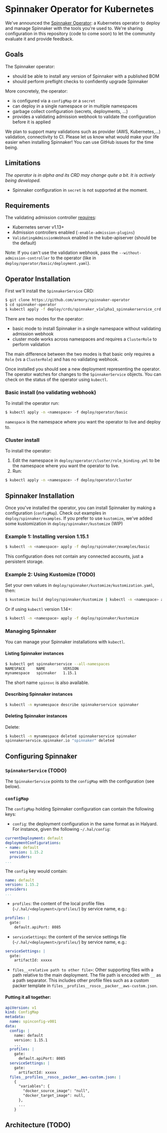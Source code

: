 # Spinnaker Operator for Kubernetes

We've announced the [Spinnaker Operator](https://blog.armory.io/spinnaker-operator/): a Kubernetes operator to deploy and manage Spinnaker with the tools you're used to. We're sharing configuration in this repository (code to come soon) to let the community evaluate it and provide feedback.

## Goals
The Spinnaker operator:
- should be able to install any version of Spinnaker with a published BOM
- should perform preflight checks to confidently upgrade Spinnaker

More concretely, the operator:
- is configured via a `configMap` or a `secret`
- can deploy in a single namespace or in multiple namespaces
- garbage collect configuration (secrets, deployments, ...)
- provides a validating admission webhook to validate the configuration before it is applied

We plan to support many validations such as provider (AWS, Kubernetes,...) validation, connectivity to CI. Please let us know what would make your life easier when installing Spinnaker! You can use GitHub issues for the time being.


## Limitations
*The operator is in alpha and its CRD may change quite a bit. It is actively being developed.*
- Spinnaker configuration in `secret` is not supported at the moment.

## Requirements
The validating admission controller [requires](https://kubernetes.io/docs/reference/access-authn-authz/extensible-admission-controllers/#prerequisites):
- Kubernetes server v1.13+
- Admission controllers enabled (`-enable-admission-plugins`)
- `ValidatingAdmissionWebhook` enabled in the kube-apiserver (should be the default)

Note: If you can't use the validation webhook, pass the `--without-admission-controller` to the operator (like in `deploy/operator/basic/deployment.yaml`).

## Operator Installation

First we'll install the `SpinnakerService` CRD:

```bash
$ git clone https://github.com/armory/spinnaker-operator
$ cd spinnaker-operator
$ kubectl apply -f deploy/crds/spinnaker_v1alpha1_spinnakerservice_crd.yaml
```

There are two modes for the operator:
- basic mode to install Spinnaker in a single namespace without validating admission webhook
- cluster mode works across namespaces and requires a `ClusterRole` to perform validation

The main difference between the two modes is that basic only requires a `Role` (vs a `ClusterRole`) and has no validating webhook.

Once installed you should see a new deployment representing the operator. The operator watches for changes to the `SpinnakerService` objects. You can check on the status of the operator using `kubectl`.

### Basic install (no validating webhook)
To install the operator run:

```bash
$ kubectl apply -n <namespace> -f deploy/operator/basic
```

`namespace` is the namespace where you want the operator to live and deploy to.

### Cluster install
To install the operator:
1. Edit the namespace in `deploy/operator/cluster/role_binding.yml` to be the namespace where you want the operator to live.
2. Run: 

```bash
$ kubectl apply -n <namespace> -f deploy/operator/cluster
```


## Spinnaker Installation

Once you've installed the operator, you can install Spinnaker by making a configuration (`configMap`). Check out examples in `deploy/spinnaker/examples`. If you prefer to use `kustomize`, we've added some kustomization in `deploy/spinnaker/kustomize` (WIP)


### Example 1: Installing version 1.15.1

```bash
$ kubectl -n <namespace> apply -f deploy/spinnaker/examples/basic
```

This configuration does not contain any connected accounts, just a persistent storage. 

### Example 2: Using Kustomize (TODO)

Set your own values in `deploy/spinnaker/kustomize/kustomization.yaml`, then:
 

```bash
$ kustomize build deploy/spinnaker/kustomize | kubectl -n <namespace> apply -f -
```

Or if using `kubectl` version 1.14+:
```bash
$ kubectl -n <namespace> apply -f deploy/spinnaker/kustomize
```


### Managing Spinnaker

You can manage your Spinnaker installations with `kubectl`. 

#### Listing Spinnaker instances
```bash
$ kubectl get spinnakerservice --all-namespaces
NAMESPACE     NAME        VERSION
mynamespace   spinnaker   1.15.1
```

The short name `spinsvc` is also available.

#### Describing Spinnaker instances
```bash
$ kubectl -n mynamespace describe spinnakerservice spinnaker
```

#### Deleting Spinnaker instances
Delete:
```bash
$ kubectl -n mynamespace deleted spinnakerservice spinnaker
spinnakerservice.spinnaker.io "spinnaker" deleted
```


## Configuring Spinnaker

### `SpinnakerService` (TODO)

The `SpinnakerService` points to the `configMap` with the configuration (see below).

### `configMap`

The `configMap` holding Spinnaker configuration can contain the following keys:
- `config`: the deployment configuration in the same format as in Halyard. For instance, given the following `~/.hal/config`:
```yaml
currentDeployment: default
deploymentConfigurations:
- name: default
  version: 1.15.2
  providers:
...
```

The `config` key would contain:
```yaml
name: default
version: 1.15.2
providers:
...
```

- `profiles`: the content of the local profile files (`~/.hal/<deployment>/profiles/`) by service name, e.g.:
```yaml
profiles: |
  gate:
    default.apiPort: 8085
```

- `serviceSettings`: the content of the service settings file (`~/.hal/<deployment>/profiles/`) by service name, e.g.:
```yaml
serviceSettings: |
  gate:
    artifactId: xxxxx
```

- `files__<relative path to other file>`: Other supporting files with a path relative to the main deployment. The file 
path is encoded with `__` as a path separator. This includes other profile files such as a custom packer template in
`files__profiles__rosco__packer__aws-custom.json`.   

#### Putting it all together:
```yaml
apiVersion: v1
kind: ConfigMap
metadata:
  name: spinconfig-v001
data:
  config: |
    name: default
    version: 1.15.1
    ...
  profiles: |
    gate:
      default.apiPort: 8085
  serviceSettings: |
    gate:
      artifactId: xxxxx
  files__profiles__rosco__packer__aws-custom.json: |
    {
      "variables": {
        "docker_source_image": "null",
        "docker_target_image": null,
      },
      ...
    }
```
## Architecture (TODO)
